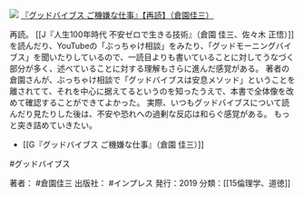 [![](https://images-fe.ssl-images-amazon.com/images/I/51DZsJUIwnL.jpg)](https://amzn.to/37Ofb6u)
[『グッドバイブス ご機嫌な仕事』【再読】（倉園佳三）](https://amzn.to/37Ofb6u)

再読。
[[J『人生100年時代 不安ゼロで生きる技術』（倉園 佳三、佐々木 正悟）]]を読んだり、YouTubeの「ぶっちゃけ相談」をみたり、「グッドモーニングバイブス」を聞いたりしているので、一読目よりも書いていることに対してうなづく部分が多く、述べていることに対する理解もさらに進んだ感覚がある。
著者の倉園さんが、ぶっちゃけ相談で「グッドバイブスは安息メソッド」ということを離されてて、それを中心に据えてるというのを知ったうえで、本書で全体像を改めて確認することができてよかった。
実際、いつもグッドバイブスについて読んだり見たりした後は、不安や恐れへの過剰な反応は和らぐ感覚がある。
もっと突き詰めていきたい。

- [[G『グッドバイブス ご機嫌な仕事』（倉園 佳三）]]

#グッドバイブス 

著者： #倉園佳三
出版社： #インプレス
発行：2019
分類：[[15倫理学、道徳]]